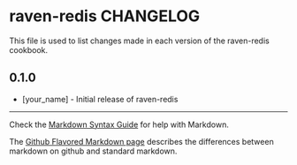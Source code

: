 raven-redis CHANGELOG
=====================

This file is used to list changes made in each version of the raven-redis cookbook.

0.1.0
-----
- [your_name] - Initial release of raven-redis

- - -
Check the [Markdown Syntax Guide](http://daringfireball.net/projects/markdown/syntax) for help with Markdown.

The [Github Flavored Markdown page](http://github.github.com/github-flavored-markdown/) describes the differences between markdown on github and standard markdown.
